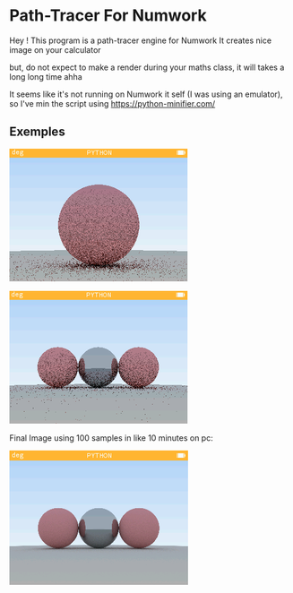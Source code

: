 # Path-Tracer For Numwork #

Hey ! This program is a path-tracer engine for Numwork
It creates nice image on your calculator

but, do not expect to make a render during your
maths class, it will takes a long long time ahha

It seems like it's not running on Numwork it self (I was using an emulator), so I've min the script using https://python-minifier.com/

## Exemples ## 

![img](outputs/1.PNG)

![img](outputs/2.PNG)

Final Image using 100 samples in like 10 minutes on pc:

![img](outputs/3.PNG)